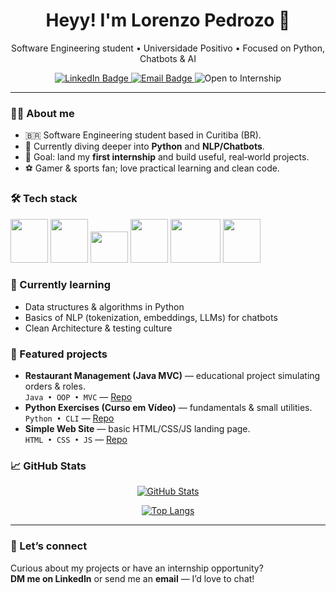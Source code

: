 <!-- Title -->
<h1 align="center">Heyy! I'm Lorenzo Pedrozo 👋</h1>
<p align="center">
  Software Engineering student • Universidade Positivo • Focused on Python, Chatbots & AI
</p>

<!-- Social / Contact -->
<p align="center">
  <a href="https://www.linkedin.com/in/lorenzo-pedrozo-37b3192a9">
    <img src="https://img.shields.io/badge/LinkedIn-0077B5?logo=linkedin&logoColor=white" alt="LinkedIn Badge">
  </a>
  <a href="mailto:lorenzopedrozo1106@gmail.com">
    <img src="https://img.shields.io/badge/lorenzopedrozo1106@gmail.com-red?logo=gmail&logoColor=white" alt="Email Badge">
  </a>
  <img src="https://img.shields.io/badge/Open%20to-Internship-36b37e" alt="Open to Internship">
</p>

---

### 👨‍💻 About me
- 🇧🇷 Software Engineering student based in Curitiba (BR).
- 🔭 Currently diving deeper into **Python** and **NLP/Chatbots**.
- 🎯 Goal: land my **first internship** and build useful, real‑world projects.
- ⚽ Gamer & sports fan; love practical learning and clean code.

### 🛠️ Tech stack
<p>
  <img height="70" width="60" src="https://cdn.jsdelivr.net/gh/devicons/devicon@latest/icons/html5/html5-plain-wordmark.svg">
  <img height="70" width="60" src="https://cdn.jsdelivr.net/gh/devicons/devicon@latest/icons/css3/css3-plain-wordmark.svg">
  <img height="50" width="60" src="https://cdn.jsdelivr.net/gh/devicons/devicon@latest/icons/javascript/javascript-plain.svg">
  <img height="70" width="60" src="https://cdn.jsdelivr.net/gh/devicons/devicon@latest/icons/python/python-original.svg">
  <img height="70" width="80" src="https://cdn.jsdelivr.net/gh/devicons/devicon@latest/icons/java/java-original-wordmark.svg">
  <img height="70" width="60" src="https://cdn.jsdelivr.net/gh/devicons/devicon@latest/icons/csharp/csharp-original.svg">     
</p>

### 🧩 Currently learning
- Data structures & algorithms in Python
- Basics of NLP (tokenization, embeddings, LLMs) for chatbots
- Clean Architecture & testing culture

### 🚀 Featured projects
- **Restaurant Management (Java MVC)** — educational project simulating orders & roles.  
  `Java • OOP • MVC` — [Repo]([https://github.com/LoPedrozo/SEU-REPO](https://github.com/acairesm/Burger_Brothers_Brasil-))
- **Python Exercises (Curso em Vídeo)** — fundamentals & small utilities.  
  `Python • CLI` — [Repo]([https://github.com/LoPedrozo/SEU-REPO](https://github.com/LoPedrozo/Python-Training))
- **Simple Web Site** — basic HTML/CSS/JS landing page.  
  `HTML • CSS • JS` — [Repo]([https://github.com/LoPedrozo/SEU-REPO](https://github.com/LoPedrozo/My-First-Dev-Web-Project))

### 📈 GitHub Stats
<p align="center">
  <a href="https://github.com/LoPedrozo">
    <img src="https://github-readme-stats.vercel.app/api?username=LoPedrozo&rank_icon=github&theme=dracula&show_icons=true" alt="GitHub Stats">
  </a>
</p>
<p align="center">
  <a href="https://github.com/LoPedrozo">
    <img src="https://github-readme-stats.vercel.app/api/top-langs/?username=LoPedrozo&layout=compact&theme=dracula" alt="Top Langs">
  </a>
</p>

---

### 🤝 Let’s connect
Curious about my projects or have an internship opportunity?  
**DM me on LinkedIn** or send me an **email** — I’d love to chat!

